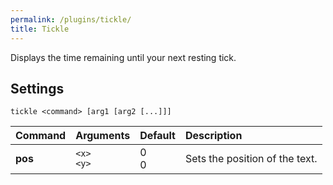 ```yaml
---
permalink: /plugins/tickle/
title: Tickle
---
```


Displays the time remaining until your next resting tick.

## Settings

```
tickle <command> [arg1 [arg2 [...]]]
```

|  Command  |  Arguments  |  Default  |  Description  |
|:---|:---|:---|:---|
| **pos** |  `<x>` <br> `<y>`  | 0 <br> 0 | Sets the position of the text. |
